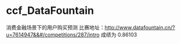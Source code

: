 # ccf_DataFountain
消费金融场景下的用户购买预测
比赛地址：http://www.datafountain.cn/?u=7614947&&#/competitions/287/intro
成绩为 0.86103
